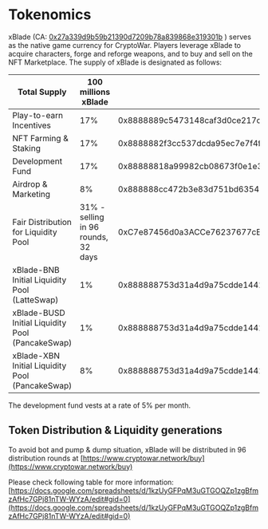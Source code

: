 # Tokenomics

xBlade (CA: [0x27a339d9b59b21390d7209b78a839868e319301b](https://bscscan.com/token/0x27a339d9b59b21390d7209b78a839868e319301b) ) serves as the native game currency for CryptoWar. Players leverage xBlade to acquire characters, forge and reforge weapons, and to buy and sell on the NFT Marketplace. The supply of xBlade is designated as follows:

| Total Supply                                     | 100 millions xBlade                 |                                            |
| ------------------------------------------------ | ----------------------------------- | ------------------------------------------ |
| Play-to-earn Incentives                          | 17%                                 | 0x8888889c5473148caf3d0ce217c5bbe35f7d6f3f |
| NFT Farming & Staking                            | 17%                                 | 0x8888882f3cc537dcda95ec7e7f4f87ba42328ff0 |
| Development Fund                                 | 17%                                 | 0x88888818a99982cb08673f0e1e377c3af066a840 |
| Airdrop & Marketing                              | 8%                                  | 0x888888cc472b3e83d751bd635489b4818f0ec1ed |
| Fair Distribution for Liquidity Pool             | 31% - selling in 96 rounds, 32 days | 0xC7e87456d0a3ACCe76237677cE9aAfDf8B0caA70 |
| xBlade-BNB Initial Liquidity Pool (LatteSwap)    | 1%                                  | 0x888888753d31a4d9a75cdde144186c7e43338a08 |
| xBlade-BUSD Initial Liquidity Pool (PancakeSwap) | 1%                                  | 0x888888753d31a4d9a75cdde144186c7e43338a08 |
| xBlade-XBN Initial Liquidity Pool (PancakeSwap)  | 8%                                  | 0x888888753d31a4d9a75cdde144186c7e43338a08 |

The development fund vests at a rate of 5% per month.

## Token Distribution & Liquidity generations

To avoid bot and pump & dump situation, xBlade will be distributed in 96 distribution rounds at [https://www.cryptowar.network/buy](https://www.cryptowar.network/buy)

Please check following table for more information: [https://docs.google.com/spreadsheets/d/1kzUyGFPqM3uGTGOQZp1zgBfmzAfHc7GPj81nTW-WYzA/edit#gid=0](https://docs.google.com/spreadsheets/d/1kzUyGFPqM3uGTGOQZp1zgBfmzAfHc7GPj81nTW-WYzA/edit#gid=0)
